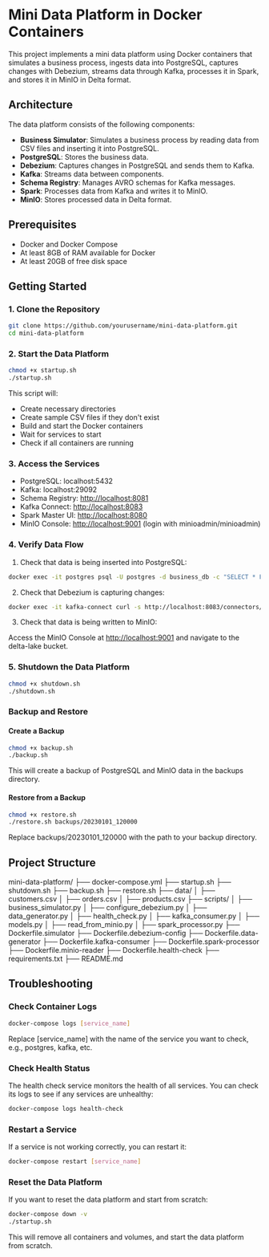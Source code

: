 # Mini Data Platform in Docker Containers

This project implements a mini data platform using Docker containers that simulates a business process, ingests data into PostgreSQL, captures changes with Debezium, streams data through Kafka, processes it in Spark, and stores it in MinIO in Delta format.

## Architecture

The data platform consists of the following components:

- **Business Simulator**: Simulates a business process by reading data from CSV files and inserting it into PostgreSQL.
- **PostgreSQL**: Stores the business data.
- **Debezium**: Captures changes in PostgreSQL and sends them to Kafka.
- **Kafka**: Streams data between components.
- **Schema Registry**: Manages AVRO schemas for Kafka messages.
- **Spark**: Processes data from Kafka and writes it to MinIO.
- **MinIO**: Stores processed data in Delta format.

## Prerequisites

- Docker and Docker Compose
- At least 8GB of RAM available for Docker
- At least 20GB of free disk space

## Getting Started

### 1. Clone the Repository

```bash
git clone https://github.com/yourusername/mini-data-platform.git
cd mini-data-platform
```

### 2. Start the Data Platform

```bash
chmod +x startup.sh
./startup.sh
```

This script will:

- Create necessary directories
- Create sample CSV files if they don't exist
- Build and start the Docker containers
- Wait for services to start
- Check if all containers are running

### 3. Access the Services

- PostgreSQL: localhost:5432
- Kafka: localhost:29092
- Schema Registry: <http://localhost:8081>
- Kafka Connect: <http://localhost:8083>
- Spark Master UI: <http://localhost:8080>
- MinIO Console: <http://localhost:9001> (login with minioadmin/minioadmin)

### 4. Verify Data Flow

1. Check that data is being inserted into PostgreSQL:

```bash
docker exec -it postgres psql -U postgres -d business_db -c "SELECT * FROM customers LIMIT 5;"
```

2. Check that Debezium is capturing changes:

```bash
docker exec -it kafka-connect curl -s http://localhost:8083/connectors/postgres-connector/status | jq
```

3. Check that data is being written to MinIO:

Access the MinIO Console at <http://localhost:9001> and navigate to the delta-lake bucket.

### 5. Shutdown the Data Platform

```bash
chmod +x shutdown.sh
./shutdown.sh
```

### Backup and Restore

#### Create a Backup

```bash
chmod +x backup.sh
./backup.sh
```

This will create a backup of PostgreSQL and MinIO data in the backups directory.

#### Restore from a Backup

```bash
chmod +x restore.sh
./restore.sh backups/20230101_120000
```

Replace backups/20230101_120000 with the path to your backup directory.

## Project Structure

mini-data-platform/
├── docker-compose.yml
├── startup.sh
├── shutdown.sh
├── backup.sh
├── restore.sh
├── data/
│   ├── customers.csv
│   ├── orders.csv
│   ├── products.csv
├── scripts/
│   ├── business_simulator.py
│   ├── configure_debezium.py
│   ├── data_generator.py
│   ├── health_check.py
│   ├── kafka_consumer.py
│   ├── models.py
│   ├── read_from_minio.py
│   ├── spark_processor.py
├── Dockerfile.simulator
├── Dockerfile.debezium-config
├── Dockerfile.data-generator
├── Dockerfile.kafka-consumer
├── Dockerfile.spark-processor
├── Dockerfile.minio-reader
├── Dockerfile.health-check
├── requirements.txt
├── README.md

## Troubleshooting

### Check Container Logs

```bash
docker-compose logs [service_name]
```

Replace [service_name] with the name of the service you want to check, e.g., postgres, kafka, etc.

### Check Health Status

The health check service monitors the health of all services. You can check its logs to see if any services are unhealthy:

```bash
docker-compose logs health-check
```

### Restart a Service

If a service is not working correctly, you can restart it:

```bash
docker-compose restart [service_name]
```

### Reset the Data Platform

If you want to reset the data platform and start from scratch:

```bash
docker-compose down -v
./startup.sh
```

This will remove all containers and volumes, and start the data platform from scratch.
